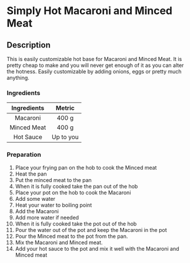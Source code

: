 # Simply Hot Macaroni and Minced Meat

## Description

This is easily customizable hot base for Macaroni and Minced Meat. It is pretty cheap to make and you will never get enough of it as you can alter the hotness. Easily customizable by adding onions, eggs or pretty much anything.

### Ingredients

| Ingredients | Metric    |
|:-----------:|:---------:|
| Macaroni    | 400 g     |
| Minced Meat | 400 g     |
| Hot Sauce   | Up to you | 

### Preparation

1. Place your frying pan on the hob to cook the Minced meat
2. Heat the pan
4. Put the minced meat to the pan
5. When it is fully cooked take the pan out of the hob
6. Place your pot on the hob to cook the Macaroni
7. Add some water
8. Heat your water to boiling point
9. Add the Macaroni
10. Add more water if needed
11. When it is fully cooked take the pot out of the hob
12. Pour the water out of the pot and keep the Macaroni in the pot
13. Pour the Minced meat to the pot from the pan.
14. Mix the Macaroni and Minced meat.
15. Add your hot sauce to the pot and mix it well with the Macaroni and Minced meat

